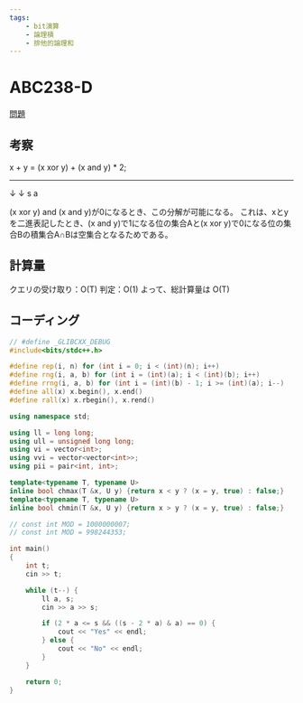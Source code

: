 ```yaml
---
tags:
    - bit演算
    - 論理積
    - 排他的論理和
---
```


# ABC238-D

[問題](https://atcoder.jp/contests/abc238/tasks/abc238_d)

## 考察

x + y = (x xor y) + (x and y) * 2;
_____               _________
  ↓                     ↓
  s                     a

(x xor y) and (x and y)が0になるとき、この分解が可能になる。
これは、xとyを二進表記したとき、(x and y)で1になる位の集合Aと(x xor y)で0になる位の集合Bの積集合A∩Bは空集合となるためである。

## 計算量

クエリの受け取り：O(T)
判定：O(1)
よって、総計算量は
O(T)

## コーディング

```cpp
// #define _GLIBCXX_DEBUG
#include<bits/stdc++.h>

#define rep(i, n) for (int i = 0; i < (int)(n); i++)
#define rng(i, a, b) for (int i = (int)(a); i < (int)(b); i++)
#define rrng(i, a, b) for (int i = (int)(b) - 1; i >= (int)(a); i--)
#define all(x) x.begin(), x.end()
#define rall(x) x.rbegin(), x.rend()

using namespace std;

using ll = long long;
using ull = unsigned long long;
using vi = vector<int>;
using vvi = vector<vector<int>>;
using pii = pair<int, int>;

template<typename T, typename U>
inline bool chmax(T &x, U y) {return x < y ? (x = y, true) : false;}
template<typename T, typename U>
inline bool chmin(T &x, U y) {return x > y ? (x = y, true) : false;}

// const int MOD = 1000000007;
// const int MOD = 998244353;

int main()
{
    int t;
    cin >> t;

    while (t--) {
        ll a, s;
        cin >> a >> s;

        if (2 * a <= s && ((s - 2 * a) & a) == 0) {
            cout << "Yes" << endl;
        } else {
            cout << "No" << endl;
        }
    }

    return 0;
}
```
